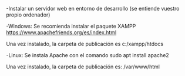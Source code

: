 -Instalar un servidor web en entorno de desarrollo
(se entiende vuestro propio ordenador)

-Windows:
Se recomienda instalar el paquete XAMPP
https://www.apachefriends.org/es/index.html

Una vez instalado, la carpeta de publicación es c:/xampp/htdocs

-Linux:
Se instala Apache con el comando
sudo apt install apache2

Una vez instalado, la carpeta de publicación es: /var/www/html
